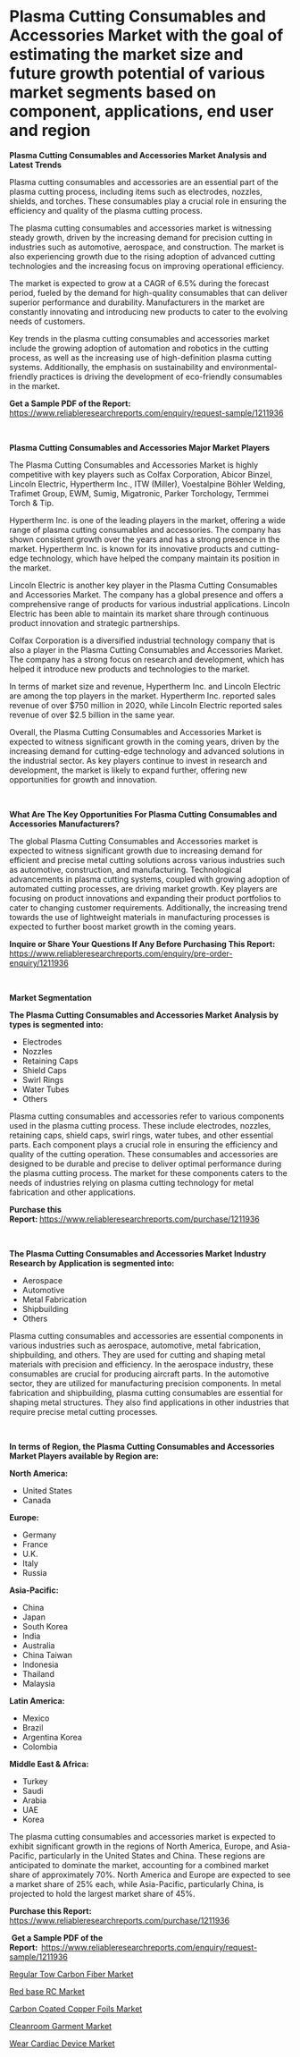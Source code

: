 <p><h1>Plasma Cutting Consumables and Accessories Market with the goal of estimating the market size and future growth potential of various market segments based on component, applications, end user and region</h1></p><p><strong>Plasma Cutting Consumables and Accessories Market Analysis and Latest Trends</strong></p>
<p><p>Plasma cutting consumables and accessories are an essential part of the plasma cutting process, including items such as electrodes, nozzles, shields, and torches. These consumables play a crucial role in ensuring the efficiency and quality of the plasma cutting process.</p><p>The plasma cutting consumables and accessories market is witnessing steady growth, driven by the increasing demand for precision cutting in industries such as automotive, aerospace, and construction. The market is also experiencing growth due to the rising adoption of advanced cutting technologies and the increasing focus on improving operational efficiency.</p><p>The market is expected to grow at a CAGR of 6.5% during the forecast period, fueled by the demand for high-quality consumables that can deliver superior performance and durability. Manufacturers in the market are constantly innovating and introducing new products to cater to the evolving needs of customers.</p><p>Key trends in the plasma cutting consumables and accessories market include the growing adoption of automation and robotics in the cutting process, as well as the increasing use of high-definition plasma cutting systems. Additionally, the emphasis on sustainability and environmental-friendly practices is driving the development of eco-friendly consumables in the market.</p></p>
<p><strong>Get a Sample PDF of the Report:&nbsp;</strong> <a href="https://www.reliableresearchreports.com/enquiry/request-sample/1211936">https://www.reliableresearchreports.com/enquiry/request-sample/1211936</a></p>
<p>&nbsp;</p>
<p><strong>Plasma Cutting Consumables and Accessories Major Market Players</strong></p>
<p><p>The Plasma Cutting Consumables and Accessories Market is highly competitive with key players such as Colfax Corporation, Abicor Binzel, Lincoln Electric, Hypertherm Inc., ITW (Miller), Voestalpine Böhler Welding, Trafimet Group, EWM, Sumig, Migatronic, Parker Torchology, Termmei Torch & Tip. </p><p>Hypertherm Inc. is one of the leading players in the market, offering a wide range of plasma cutting consumables and accessories. The company has shown consistent growth over the years and has a strong presence in the market. Hypertherm Inc. is known for its innovative products and cutting-edge technology, which have helped the company maintain its position in the market.</p><p>Lincoln Electric is another key player in the Plasma Cutting Consumables and Accessories Market. The company has a global presence and offers a comprehensive range of products for various industrial applications. Lincoln Electric has been able to maintain its market share through continuous product innovation and strategic partnerships.</p><p>Colfax Corporation is a diversified industrial technology company that is also a player in the Plasma Cutting Consumables and Accessories Market. The company has a strong focus on research and development, which has helped it introduce new products and technologies to the market.</p><p>In terms of market size and revenue, Hypertherm Inc. and Lincoln Electric are among the top players in the market. Hypertherm Inc. reported sales revenue of over $750 million in 2020, while Lincoln Electric reported sales revenue of over $2.5 billion in the same year.</p><p>Overall, the Plasma Cutting Consumables and Accessories Market is expected to witness significant growth in the coming years, driven by the increasing demand for cutting-edge technology and advanced solutions in the industrial sector. As key players continue to invest in research and development, the market is likely to expand further, offering new opportunities for growth and innovation.</p></p>
<p>&nbsp;</p>
<p><strong>What Are The Key Opportunities For Plasma Cutting Consumables and Accessories Manufacturers?</strong></p>
<p><p>The global Plasma Cutting Consumables and Accessories market is expected to witness significant growth due to increasing demand for efficient and precise metal cutting solutions across various industries such as automotive, construction, and manufacturing. Technological advancements in plasma cutting systems, coupled with growing adoption of automated cutting processes, are driving market growth. Key players are focusing on product innovations and expanding their product portfolios to cater to changing customer requirements. Additionally, the increasing trend towards the use of lightweight materials in manufacturing processes is expected to further boost market growth in the coming years.</p></p>
<p><strong>Inquire or Share Your Questions If Any Before Purchasing This Report:</strong> <a href="https://www.reliableresearchreports.com/enquiry/pre-order-enquiry/1211936">https://www.reliableresearchreports.com/enquiry/pre-order-enquiry/1211936</a></p>
<p>&nbsp;</p>
<p><strong>Market Segmentation</strong></p>
<p><strong>The Plasma Cutting Consumables and Accessories Market Analysis by types is segmented into:</strong></p>
<p><ul><li>Electrodes</li><li>Nozzles</li><li>Retaining Caps</li><li>Shield Caps</li><li>Swirl Rings</li><li>Water Tubes</li><li>Others</li></ul></p>
<p><p>Plasma cutting consumables and accessories refer to various components used in the plasma cutting process. These include electrodes, nozzles, retaining caps, shield caps, swirl rings, water tubes, and other essential parts. Each component plays a crucial role in ensuring the efficiency and quality of the cutting operation. These consumables and accessories are designed to be durable and precise to deliver optimal performance during the plasma cutting process. The market for these components caters to the needs of industries relying on plasma cutting technology for metal fabrication and other applications.</p></p>
<p><strong>Purchase this Report:&nbsp;</strong><a href="https://www.reliableresearchreports.com/purchase/1211936">https://www.reliableresearchreports.com/purchase/1211936</a></p>
<p>&nbsp;</p>
<p><strong>The Plasma Cutting Consumables and Accessories Market Industry Research by Application is segmented into:</strong></p>
<p><ul><li>Aerospace</li><li>Automotive</li><li>Metal Fabrication</li><li>Shipbuilding</li><li>Others</li></ul></p>
<p><p>Plasma cutting consumables and accessories are essential components in various industries such as aerospace, automotive, metal fabrication, shipbuilding, and others. They are used for cutting and shaping metal materials with precision and efficiency. In the aerospace industry, these consumables are crucial for producing aircraft parts. In the automotive sector, they are utilized for manufacturing precision components. In metal fabrication and shipbuilding, plasma cutting consumables are essential for shaping metal structures. They also find applications in other industries that require precise metal cutting processes.</p></p>
<p>&nbsp;</p>
<p><strong>In terms of Region, the Plasma Cutting Consumables and Accessories Market Players available by Region are:</strong></p>
<p>
    <p> <strong> North America: </strong>
        <ul>
            <li>United States</li>
            <li>Canada</li>
        </ul>
        </p> 
    <p> <strong> Europe: </strong>
        <ul>
            <li>Germany</li>
            <li>France</li>
            <li>U.K.</li>
            <li>Italy</li>
            <li>Russia</li>
        </ul>
        </p> 
    <p> <strong> Asia-Pacific: </strong>
        <ul>
            <li>China</li>
            <li>Japan</li>
            <li>South Korea</li>
            <li>India</li>
            <li>Australia</li>
            <li>China Taiwan</li>
            <li>Indonesia</li>
            <li>Thailand</li>
            <li>Malaysia</li>
        </ul>
        </p> 
    <p> <strong> Latin America: </strong>
        <ul>
            <li>Mexico</li>
            <li>Brazil</li>
            <li>Argentina Korea</li>
            <li>Colombia</li>
        </ul>
        </p> 
    <p> <strong> Middle East & Africa: </strong>
        <ul>
            <li>Turkey</li>
            <li>Saudi</li>
            <li>Arabia</li>
            <li>UAE</li>
            <li>Korea</li>
        </ul>
    </p>
    </p>
<p><p>The plasma cutting consumables and accessories market is expected to exhibit significant growth in the regions of North America, Europe, and Asia-Pacific, particularly in the United States and China. These regions are anticipated to dominate the market, accounting for a combined market share of approximately 70%. North America and Europe are expected to see a market share of 25% each, while Asia-Pacific, particularly China, is projected to hold the largest market share of 45%.</p></p>
<p><strong>Purchase this Report: </strong><a href="https://www.reliableresearchreports.com/purchase/1211936">https://www.reliableresearchreports.com/purchase/1211936</a></p>
<p>&nbsp;<strong>Get a Sample PDF of the Report:&nbsp;&nbsp;</strong><a href="https://www.reliableresearchreports.com/enquiry/request-sample/1211936">https://www.reliableresearchreports.com/enquiry/request-sample/1211936</a></p>
<p><strong></strong></p>
<p><p><a href="https://github.com/RichRobinson5/Market-Research-Report-List-3/blob/main/regular-tow-carbon-fiber-market.md">Regular Tow Carbon Fiber Market</a></p><p><a href="https://issuu.com/reportprime-2/docs/red-base-rc-market-size-2030.pptx">Red base RC Market</a></p><p><a href="https://github.com/gdfhhhj/Market-Research-Report-List-3/blob/main/carbon-coated-copper-foils-market.md">Carbon Coated Copper Foils Market</a></p><p><a href="https://github.com/singletonthaxterkelliehr2df/Market-Research-Report-List-1/blob/main/cleanroom-garment-market.md">Cleanroom Garment Market</a></p><p><a href="https://issuu.com/reportprime-2/docs/wear-cardiac-device-market-size-2030.pptx">Wear Cardiac Device Market</a></p></p>